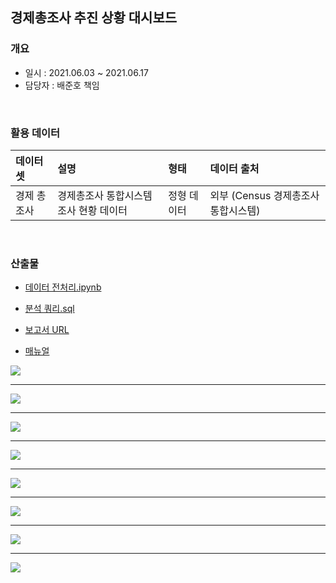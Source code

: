 ## 경제총조사 추진 상황 대시보드
### 개요
- 일시 : 2021.06.03 ~ 2021.06.17
- 담당자 : 배준호 책임
</br>

### 활용 데이터
| 데이터 셋            | 설명 | 형태 | 데이터 출처      |
| :-------------------- | :---- | :---------- | :--------------- |
| 경제 총조사           | 경제총조사 통합시스템 조사 현황 데이터 | 정형 데이터 | 외부 (Census 경제총조사 통합시스템) |
</br>

### 산출물
- [데이터 전처리.ipynb](https://github.com/juunho/Suwon-2021/blob/768548b4c641628efceb92f5d6891a4e03ff0afb/%EA%B2%BD%EC%A0%9C%EC%B4%9D%EC%A1%B0%EC%82%AC/%EA%B2%BD%EC%A0%9C%EC%B4%9D%EC%A1%B0%EC%82%AC%20%EB%8D%B0%EC%9D%B4%ED%84%B0%20%EC%A0%84%EC%B2%98%EB%A6%AC.ipynb)
-  [분석 쿼리.sql](https://github.com/juunho/Suwon-2021/blob/4316a85ab9737b0fa803c1fa26d4e3d2da0ecdef/Data%20Visualization/2.%20%EA%B2%BD%EC%A0%9C%EC%B4%9D%EC%A1%B0%EC%82%AC%20%EC%B6%94%EC%A7%84%20%EC%83%81%ED%99%A9/%EB%B6%84%EC%84%9D%20%EC%BF%BC%EB%A6%AC.md)

- [보고서 URL](http://27.101.101.188:20007/studio/exported/1f4ce96d8ebb4bdf89e066e0d067c94dfeb88beb081a4a8ab2e543c6cad7f7b4)
- [매뉴얼](https://github.com/juunho/Suwon-2021/blob/39b9fb14d340f2a7719e2a8a064c664f329407e7/Data%20Visualization/2.%20%EA%B2%BD%EC%A0%9C%EC%B4%9D%EC%A1%B0%EC%82%AC%20%EC%B6%94%EC%A7%84%20%EC%83%81%ED%99%A9/%EA%B2%BD%EC%A0%9C%EC%B4%9D%EC%A1%B0%EC%82%AC%20%EC%B6%94%EC%A7%84%20%EC%83%81%ED%99%A9%20%EB%A7%A4%EB%89%B4%EC%96%BC.pdf)


<img src="https://github.com/juunho/Suwon-2021/blob/cd0b82a759bf08745b6fc3922fefad66026b6b53/Data%20Visualization/2.%20%EA%B2%BD%EC%A0%9C%EC%B4%9D%EC%A1%B0%EC%82%AC%20%EC%B6%94%EC%A7%84%20%EC%83%81%ED%99%A9/IMAGE/IMG_1.png">

---

<img src="https://github.com/juunho/Suwon-2021/blob/cd0b82a759bf08745b6fc3922fefad66026b6b53/Data%20Visualization/2.%20%EA%B2%BD%EC%A0%9C%EC%B4%9D%EC%A1%B0%EC%82%AC%20%EC%B6%94%EC%A7%84%20%EC%83%81%ED%99%A9/IMAGE/IMG_2.png">

---

<img src="https://github.com/juunho/Suwon-2021/blob/cd0b82a759bf08745b6fc3922fefad66026b6b53/Data%20Visualization/2.%20%EA%B2%BD%EC%A0%9C%EC%B4%9D%EC%A1%B0%EC%82%AC%20%EC%B6%94%EC%A7%84%20%EC%83%81%ED%99%A9/IMAGE/IMG_3.png">

---

<img src="https://github.com/juunho/Suwon-2021/blob/cd0b82a759bf08745b6fc3922fefad66026b6b53/Data%20Visualization/2.%20%EA%B2%BD%EC%A0%9C%EC%B4%9D%EC%A1%B0%EC%82%AC%20%EC%B6%94%EC%A7%84%20%EC%83%81%ED%99%A9/IMAGE/IMG_4.png">

---

<img src="https://github.com/juunho/Suwon-2021/blob/cd0b82a759bf08745b6fc3922fefad66026b6b53/Data%20Visualization/2.%20%EA%B2%BD%EC%A0%9C%EC%B4%9D%EC%A1%B0%EC%82%AC%20%EC%B6%94%EC%A7%84%20%EC%83%81%ED%99%A9/IMAGE/IMG_5.png">

---

<img src="https://github.com/juunho/Suwon-2021/blob/cd0b82a759bf08745b6fc3922fefad66026b6b53/Data%20Visualization/2.%20%EA%B2%BD%EC%A0%9C%EC%B4%9D%EC%A1%B0%EC%82%AC%20%EC%B6%94%EC%A7%84%20%EC%83%81%ED%99%A9/IMAGE/IMG_6.png">

---

<img src="https://github.com/juunho/Suwon-2021/blob/cd0b82a759bf08745b6fc3922fefad66026b6b53/Data%20Visualization/2.%20%EA%B2%BD%EC%A0%9C%EC%B4%9D%EC%A1%B0%EC%82%AC%20%EC%B6%94%EC%A7%84%20%EC%83%81%ED%99%A9/IMAGE/IMG_7.png">

---

<img src="https://github.com/juunho/Suwon-2021/blob/cd0b82a759bf08745b6fc3922fefad66026b6b53/Data%20Visualization/2.%20%EA%B2%BD%EC%A0%9C%EC%B4%9D%EC%A1%B0%EC%82%AC%20%EC%B6%94%EC%A7%84%20%EC%83%81%ED%99%A9/IMAGE/IMG_8.png">
